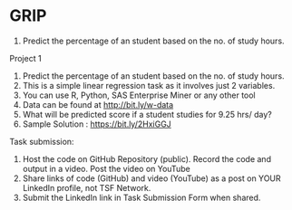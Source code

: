 # GRIP
1. Predict the percentage of an student based on the no. of study hours.

Project 1

1. Predict the percentage of an student based on the no. of study hours.
2. This is a simple linear regression task as it involves just 2 variables.
3. You can use R, Python, SAS Enterprise Miner or any other tool
4. Data can be found at http://bit.ly/w-data
5. What will be predicted score if a student studies for 9.25 hrs/ day?
6. Sample Solution : https://bit.ly/2HxiGGJ

Task submission:
1. Host the code on GitHub Repository (public). Record the code and output in a video. Post the video on YouTube
2. Share links of code (GitHub) and video (YouTube) as a post on YOUR LinkedIn profile, not TSF Network.
3. Submit the LinkedIn link in Task Submission Form when shared.

